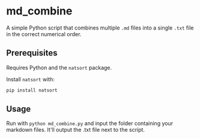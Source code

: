 # md_combine

A simple Python script that combines multiple `.md` files into a single `.txt` file in the correct numerical order.

## Prerequisites

Requires Python and the `natsort` package.

Install `natsort` with:

```sh
pip install natsort
```

## Usage

Run with `python md_combine.py` and input the folder containing your markdown files. It'll output the .txt file next to the script.
